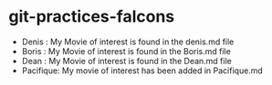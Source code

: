 # git-practices-falcons

- Denis : My Movie of interest is found in the denis.md file
- Boris : My Movie of interest is found in the Boris.md file
- Dean : My Movie of interest is found in the Dean.md file
- Pacifique: My movie of interest has been added in Pacifique.md
